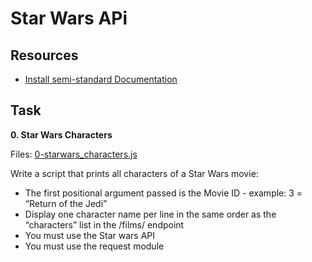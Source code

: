 # Star Wars APi

## Resources
- [Install semi-standard Documentation](https://github.com/standard/semistandard)

## Task

**0. Star Wars Characters**

Files: [0-starwars_characters.js](0-starwars_characters.js/)

Write a script that prints all characters of a Star Wars movie:

- The first positional argument passed is the Movie ID - example: 3 = “Return of the Jedi”
- Display one character name per line in the same order as the “characters” list in the /films/ endpoint
- You must use the Star wars API
- You must use the request module